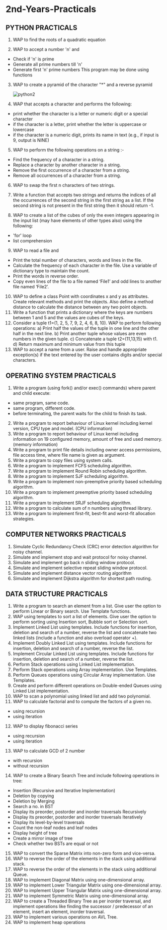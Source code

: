 # 2nd-Years-Practicals

## PYTHON PRACTICALS

1. WAP to find the roots of a quadratic equation

2. WAP to accept a number 'n' and
- Check if 'n' is prime
- Generate all prime numbers till 'n' 
- Generate first 'n' prime numbers
This program may be done using functions

3. WAP to create a pyramid of the character "*" and a reverse pyramid
   
   ![python2](https://user-images.githubusercontent.com/101046816/192342609-7dab8fda-c0f5-4f02-b5a3-6fa1ec75b506.jpeg)

4. WAP that accepts a character and performs the following:
   
 - print whether the character is a letter or numeric digit or a special character
 - if the character is a letter, print whether the letter is uppercase or lowercase
 - if the character is a numeric digit, prints its name in text (e.g., if input is 9, output is NINE)

5. WAP to perform the following operations on a string :-  
   
 - Find the frequency of a character in a string.
 - Replace a character by another character in a string.
 - Remove the first occurrence of a character from a string.
 - Remove all occurrences of a character from a string.

6. WAP to swap the first n characters of two strings.

7. Write a function that accepts two strings and returns the indices of all the occurrences of the second string in the first string as a list. If the second string is not present in the first string then it should return -1.

8. WAP to create a list of the cubes of only the even integers appearing in the input list (may have elements of other types also) using the following:
- 'for' loop
-  list comprehension

9. WAP to read a file and
- Print the total number of characters, words and lines in the file.
- Calculate the frequency of each character in the file. Use a variable of dictionary type to maintain the count.
- Print the words in reverse order.
- Copy even lines of the file to a file named ‘File1’ and odd lines to another file
named ‘File2’.
10. WAP to define a class Point with coordinates x and y as attributes. Create relevant
methods and print the objects. Also define a method distance to calculate the distance
between any two point objects.
11. Write a function that prints a dictionary where the keys are numbers between 1 and 5 and
the values are cubes of the keys.
12. Consider a tuple t1=(1, 2, 5, 7, 9, 2, 4, 6, 8, 10). WAP to perform following operations:
a) Print half the values of the tuple in one line and the other half in the next line.
b) Print another tuple whose values are even numbers in the given tuple.
c) Concatenate a tuple t2=(11,13,15) with t1.
d) Return maximum and minimum value from this tuple
13. WAP to accept a name from a user. Raise and handle appropriate exception(s) if the text
entered by the user contains digits and/or special characters.

## OPERATING SYSTEM PRACTICALS

1. Write a program (using fork() and/or exec() commands) where parent and child execute: 
- same program, same code. 
- same program, different code. 
- before terminating, the parent waits for the child to finish its task.
2. Write a program to report behaviour of Linux kernel including kernel version, CPU type and 
model. (CPU information)
3. Write a program to report behaviour of Linux kernel including information on 19 configured 
memory, amount of free and used memory. (memory information)
4. Write a program to print file details including owner access permissions, file access time, 
where file name is given as argument.
5. Write a program to copy files using system calls.
6. Write a program to implement FCFS scheduling algorithm.
7. Write a program to implement Round Robin scheduling algorithm.
8. Write a program to implement SJF scheduling algorithm.
9. Write a program to implement non-preemptive priority based scheduling algorithm.
10. Write a program to implement preemptive priority based scheduling algorithm.
11. Write a program to implement SRJF scheduling algorithm.
12. Write a program to calculate sum of n numbers using thread library.
13. Write a program to implement first-fit, best-fit and worst-fit allocation strategies.

## COMPUTER NETWORKS PRACTICALS

1. Simulate Cyclic Redundancy Check (CRC) error detection algorithm for noisy channel.
2. Simulate and implement stop and wait protocol for noisy channel.
3. Simulate and implement go back n sliding window protocol.
4. Simulate and implement selective repeat sliding window protocol.
5. Simulate and implement distance vector routing algorithm
6. Simulate and implement Dijkstra algorithm for shortest path routing.

## DATA STRUCTURE PRACTICALS

1. Write a program to search an element from a list. Give user the option to perform Linear or 
Binary search. Use Template functions.
2. WAP using templates to sort a list of elements. Give user the option to perform sorting using 
Insertion sort, Bubble sort or Selection sort.
3. Implement Linked List using templates. Include functions for insertion, deletion and search of 
a number, reverse the list and concatenate two linked lists (include a function and also overload operator +).
4. Implement Doubly Linked List using templates. Include functions for insertion, deletion and 
search of a number, reverse the list.
5. Implement Circular Linked List using templates. Include functions for insertion, deletion and 
search of a number, reverse the list.
6. Perform Stack operations using Linked List implementation.
7. Perform Stack operations using Array implementation. Use Templates.
8. Perform Queues operations using Circular Array implementation. Use Templates.
9. Create and perform different operations on Double-ended Queues using Linked List implementation.
10. WAP to scan a polynomial using linked list and add two polynomial. 
11. WAP to calculate factorial and to compute the factors of a given no. 
- using recursion
- using iteration
12. WAP to display fibonacci series 
- using recursion
- using iteration
13. WAP to calculate GCD of 2 number 
- with recursion 
- without recursion
14. WAP to create a Binary Search Tree and include following operations in tree: 
- Insertion (Recursive and Iterative Implementation) 
- Deletion by copying 
- Deletion by Merging 
- Search a no. in BST 
- Display its preorder, postorder and inorder traversals Recursively 
- Display its preorder, postorder and inorder traversals Iteratively 
- Display its level-by-level traversals 
- Count the non-leaf nodes and leaf nodes 
- Display height of tree 
- Create a mirror image of tree 
- Check whether two BSTs are equal or not
15. WAP to convert the Sparse Matrix into non-zero form and vice-versa.
16. WAP to reverse the order of the elements in the stack using additional stack.
17. WAP to reverse the order of the elements in the stack using additional Queue.
18. WAP to implement Diagonal Matrix using one-dimensional array.
19. WAP to implement Lower Triangular Matrix using one-dimensional array.
20. WAP to implement Upper Triangular Matrix using one-dimensional array.
21. WAP to implement Symmetric Matrix using one-dimensional array.
22. WAP to create a Threaded Binary Tree as per inorder traversal, and implement operations 
like finding the successor / predecessor of an element, insert an element, inorder traversal.
23. WAP to implement various operations on AVL Tree.
24. WAP to implement heap operations
